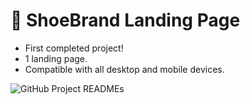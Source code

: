 # 👟 ShoeBrand Landing Page

- First completed project!
- 1 landing page.
- Compatible with all desktop and mobile devices.

![GitHub Project READMEs](https://user-images.githubusercontent.com/95723185/164286169-79fccb01-2452-4f29-a16e-a63dbb110d6b.png)
